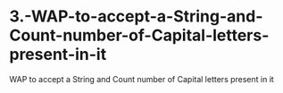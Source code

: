 # 3.-WAP-to-accept-a-String-and-Count-number-of-Capital-letters-present-in-it
WAP to accept a String and Count number of Capital letters present in it
